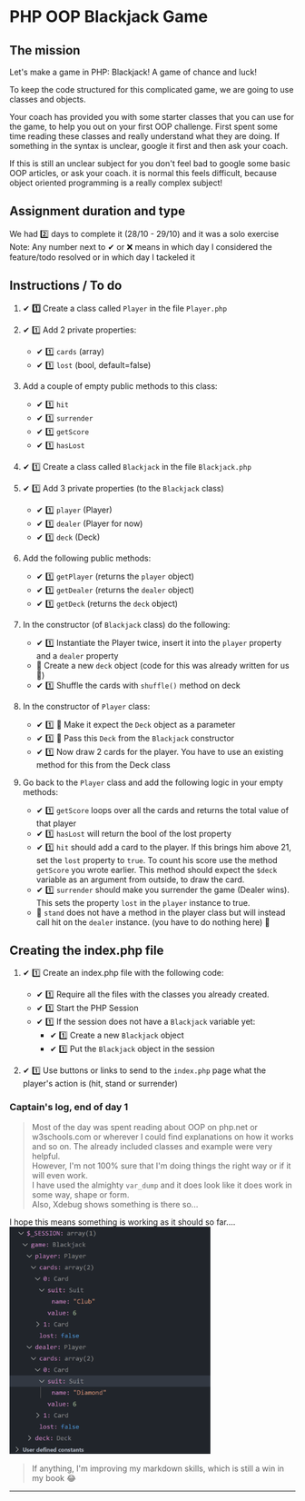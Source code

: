 # PHP OOP Blackjack Game

## The mission

Let's make a game in PHP: Blackjack! A game of chance and luck!

To keep the code structured for this complicated game, we are going to use classes and objects.

Your coach has provided you with some starter classes that you can use for the game, to help you out on your first OOP challenge. First spent some time reading these classes and really understand what they are doing. If something in the syntax is unclear, google it first and then ask your coach.

If this is still an unclear subject for you don't feel bad to google some basic OOP articles, or ask your coach. it is normal this feels difficult, because object oriented programming is a really complex subject!

## Assignment duration and type

We had 2️⃣ days to complete it (28/10 - 29/10) and it was a solo exercise  
Note: Any number next to ✔ or ❌ means in which day I considered the feature/todo resolved or in which day I tackeled it

## Instructions / To do

1. ✔ <b>:one:</b> Create a class called `Player` in the file `Player.php`
2. ✔ :one: Add 2 private properties:
   - ✔ 1️⃣ `cards` (array)
   - ✔ 1️⃣ `lost` (bool, default=false)
3. Add a couple of empty public methods to this class:
   - ✔ 1️⃣ `hit`
   - ✔ 1️⃣ `surrender`
   - ✔ 1️⃣ `getScore`
   - ✔ 1️⃣ `hasLost`
4. ✔ 1️⃣ Create a class called `Blackjack` in the file `Blackjack.php`
5. ✔ 1️⃣ Add 3 private properties (to the `Blackjack` class)
   - ✔ 1️⃣ `player` (Player)
   - ✔ 1️⃣ `dealer` (Player for now)
   - ✔ 1️⃣ `deck` (Deck)
6. Add the following public methods:
   - ✔ 1️⃣ `getPlayer` (returns the `player` object)
   - ✔ 1️⃣ `getDealer` (returns the `dealer` object)
   - ✔ 1️⃣ `getDeck` (returns the `deck` object)
7. In the constructor (of `Blackjack` class) do the following:
   - ✔ 1️⃣ Instantiate the Player twice, insert it into the `player` property and a `dealer` property
   - 🙏 Create a new `deck` object (code for this was already written for us 🙏)
   - ✔ 1️⃣ Shuffle the cards with `shuffle()` method on deck
8. In the constructor of `Player` class:
   - ✔ 1️⃣ 🤔 Make it expect the `Deck` object as a parameter
   - ✔ 1️⃣ 🤔 Pass this `Deck` from the `Blackjack` constructor
   - ✔ 1️⃣ Now draw 2 cards for the player. You have to use an existing method for this from the Deck class
9. Go back to the `Player` class and add the following logic in your empty methods:

   - ✔ 1️⃣ `getScore` loops over all the cards and returns the total value of that player
   - ✔ 1️⃣ `hasLost` will return the bool of the lost property
   - ✔ 1️⃣ `hit` should add a card to the player. If this brings him above 21, set the `lost` property to `true`. To count his score use the method `getScore` you wrote earlier. This method should expect the `$deck` variable as an argument from outside, to draw the card.
   - ✔ 1️⃣ `surrender` should make you surrender the game (Dealer wins). This sets the property `lost` in the `player` instance to true.
   - 🙏 `stand` does not have a method in the player class but will instead call hit on the `dealer` instance. (you have to do nothing here) 🙏

## Creating the index.php file

1. ✔ 1️⃣ Create an index.php file with the following code:

   - ✔ 1️⃣ Require all the files with the classes you already created.
   - ✔ 1️⃣ Start the PHP Session
   - ✔ 1️⃣ If the session does not have a `Blackjack` variable yet:
     - ✔ 1️⃣ Create a new `Blackjack` object
     - ✔ 1️⃣ Put the `Blackjack` object in the session

2. ✔ 1️⃣ Use buttons or links to send to the `index.php` page what the player's action is (hit, stand or surrender)

### Captain's log, end of day 1

> Most of the day was spent reading about OOP on php.net or w3schools.com or wherever I could find explanations on how it works and so on. The already included classes and example were very helpful.  
> However, I'm not 100% sure that I'm doing things the right way or if it will even work.  
> I have used the almighty `var_dump` and it does look like it does work in some way, shape or form.  
> Also, Xdebug shows something is there so...

I hope this means something is working as it should so far....  
<img src="./img/day1.png" alt="xdebug showing session var" height= "400"/>

> If anything, I'm improving my markdown skills, which is still a win in my book 😂

<hr>
